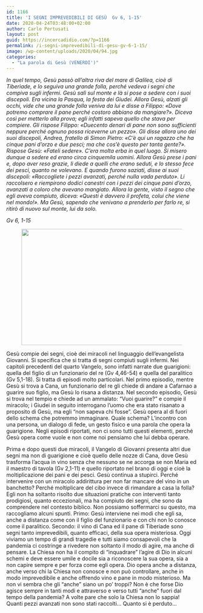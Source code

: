 ```yaml
---
id: 1166
title: 'I SEGNI IMPREVEDIBILI DI GESÙ  Gv 6, 1-15'
date: 2020-04-24T03:48:00+02:00
author: Carlo Pertusati
layout: post
guid: https://incercadidio.com/?p=1166
permalink: /i-segni-imprevedibili-di-gesu-gv-6-1-15/
image: /wp-content/uploads/2020/04/94.jpg
categories:
  - "La parola di Gesù (VENERDI')"
---
```

_In quel tempo, Gesù passò all&#8217;altra riva del mare di Galilea, cioè di Tiberìade, e lo seguiva una grande folla, perché vedeva i segni che compiva sugli infermi. Gesù salì sul monte e là si pose a sedere con i suoi discepoli. Era vicina la Pasqua, la festa dei Giudei. Allora Gesù, alzati gli occhi, vide che una grande folla veniva da lui e disse a Filippo: «Dove potremo comprare il pane perché costoro abbiano da mangiare?». Diceva così per metterlo alla prova; egli infatti sapeva quello che stava per compiere. Gli rispose Filippo: «Duecento denari di pane non sono sufficienti neppure perché ognuno possa riceverne un pezzo». Gli disse allora uno dei suoi discepoli, Andrea, fratello di Simon Pietro: «C&#8217;è qui un ragazzo che ha cinque pani d&#8217;orzo e due pesci; ma che cos&#8217;è questo per tanta gente?». Rispose Gesù: «Fateli sedere». C&#8217;era molta erba in quel luogo. Si misero dunque a sedere ed erano circa cinquemila uomini. Allora Gesù prese i pani e, dopo aver reso grazie, li diede a quelli che erano seduti, e lo stesso fece dei pesci, quanto ne volevano. E quando furono saziati, disse ai suoi discepoli: «Raccogliete i pezzi avanzati, perché nulla vada perduto». Li raccolsero e riempirono dodici canestri con i pezzi dei cinque pani d&#8217;orzo, avanzati a coloro che avevano mangiato. Allora la gente, visto il segno che egli aveva compiuto, diceva: «Questi è davvero il profeta, colui che viene nel mondo!». Ma Gesù, sapendo che venivano a prenderlo per farlo re, si ritirò di nuovo sul monte, lui da solo._

<p class="has-text-align-right">
  <em>Gv 6, 1-15</em>
</p><figure class="wp-block-image size-large is-resized">

<img src="https://incercadidio.com/wp-content/uploads/2020/04/97.jpg" alt="" class="wp-image-1169" width="649" height="307" srcset="https://incercadidio.com/wp-content/uploads/2020/04/97.jpg 406w, https://incercadidio.com/wp-content/uploads/2020/04/97-300x142.jpg 300w" sizes="(max-width: 649px) 100vw, 649px" /> </figure> 

Gesù compie dei segni, cioè dei miracoli nel linguaggio dell’evangelista Giovanni. Si specifica che si tratta di segni compiuti sugli infermi. Nei capitoli precedenti del quarto Vangelo, sono infatti narrate due guarigioni: quella del figlio di un funzionario del re (Gv 4,46-54) e quella del paralitico (Gv 5,1-18). Si tratta di episodi molto particolari. Nel primo episodio, mentre Gesù si trova a Cana, un funzionario del re gli chiede di andare a Cafarnao a guarire suo figlio, ma Gesù lo risana a distanza. Nel secondo episodio, Gesù si trova nel tempio e chiede ad un ammalato: “Vuoi guarire?” e compie il miracolo; i Giudei in seguito interrogano l’uomo che era stato risanato a proposito di Gesù, ma egli “non sapeva chi fosse”. Gesù opera al di fuori dello schema che potremmo immaginare. Quale schema? L’incontro con una persona, un dialogo di fede, un gesto fisico e una parola che opera la guarigione. Negli episodi riportati, non ci sono tutti questi elementi, perché Gesù opera come vuole e non come noi pensiamo che lui debba operare. 

Prima e dopo questi due miracoli, il Vangelo di Giovanni presenta altri due segni ma non di guarigione e cioè quello delle nozze di Cana, dove Gesù trasforma l’acqua in vino senza che nessuno se ne accorga se non Maria ed il maestro di tavola (Gv 2,1-11) e quello riportato nel brano di oggi e cioè la moltiplicazione dei pani e dei pesci. Gesù continua a stupirci. Perché intervenire con un miracolo addirittura per non far mancare del vino in un banchetto? Perché moltiplicare del cibo invece di rimandare a casa la folla? Egli non ha soltanto risolto due situazioni pratiche con interventi tanto prodigiosi, quanto eccezionali, ma ha compiuto dei segni, che sono da comprendere nel contesto biblico. Non possiamo soffermarci su questo, ma raccogliamo alcuni spunti. Primo: Gesù interviene nei modi che egli sa, anche a distanza come con il figlio del funzionario e con chi non lo conosce come il paralitico. Secondo: il vino di Cana ed il pane di Tiberiade sono segni tanto imprevedibili, quanto efficaci, della sua opera misteriosa. Oggi viviamo un tempo di grandi tragedie e tutti siamo consapevoli che la pandemia ci costringe a rivedere non soltanto il modo di agire, ma anche di pensare. La Chiesa non ha il compito di “inquadrare” l’agire di Dio in alcuni schemi e deve essere umile e docile sia a riconoscere la sua opera, sia a non capire sempre e per forza come egli opera. Dio opera anche a distanza, anche verso chi la Chiesa non conosce e non può controllare, anche in modo imprevedibile e anche offrendo vino e pane in modo misterioso. Ma non vi sembra che gli “anche” siano un po’ troppi? Non è che forse Dio agisce sempre in tanti modi e attraverso e verso tutti “anche” fuori dal tempo della pandemia? A volte pare che solo la Chiesa non lo sappia! Quanti pezzi avanzati non sono stati raccolti… Quanto si è perduto…